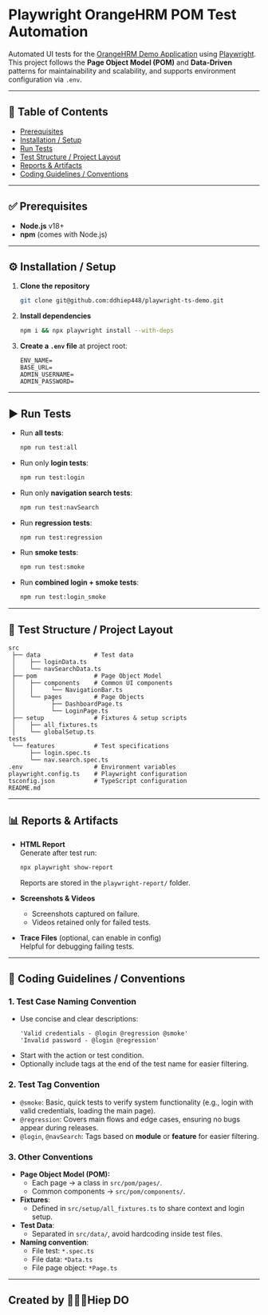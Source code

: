 # Playwright OrangeHRM POM Test Automation

Automated UI tests for the [OrangeHRM Demo Application](https://opensource-demo.orangehrmlive.com) using [Playwright](https://playwright.dev/).  
This project follows the **Page Object Model (POM)** and **Data-Driven** patterns for maintainability and scalability, and supports environment configuration via `.env`.

---

## 📑 Table of Contents
- [Prerequisites](#-prerequisites)
- [Installation / Setup](#-installation--setup)
- [Run Tests](#-run-tests)
- [Test Structure / Project Layout](#-test-structure--project-layout)
- [Reports & Artifacts](#-reports--artifacts)
- [Coding Guidelines / Conventions](#-coding-guidelines--conventions)

---

## ✅ Prerequisites
- **Node.js** v18+  
- **npm** (comes with Node.js)  

---

## ⚙️ Installation / Setup

1. **Clone the repository**
   ```bash
   git clone git@github.com:ddhiep448/playwright-ts-demo.git
   ```

2. **Install dependencies**
   ```bash
   npm i && npx playwright install --with-deps
   ```

3. **Create a `.env` file** at project root:
   ```env
   ENV_NAME=
   BASE_URL=
   ADMIN_USERNAME=
   ADMIN_PASSWORD=
   ```

---

## ▶️ Run Tests

- Run **all tests**:
  ```bash
  npm run test:all
  ```

- Run only **login tests**:
  ```bash
  npm run test:login
  ```

- Run only **navigation search tests**:
  ```bash
  npm run test:navSearch
  ```

- Run **regression tests**:
  ```bash
  npm run test:regression
  ```

- Run **smoke tests**:
  ```bash
  npm run test:smoke
  ```

- Run **combined login + smoke tests**:
  ```bash
  npm run test:login_smoke
  ```

---

## 📂 Test Structure / Project Layout

```
src
 ├── data               # Test data
 │    ├── loginData.ts
 │    └── navSearchData.ts
 ├── pom                # Page Object Model
 │    ├── components    # Common UI components
 │    │     └── NavigationBar.ts
 │    └── pages         # Page Objects
 │          ├── DashboardPage.ts
 │          └── LoginPage.ts
 ├── setup              # Fixtures & setup scripts
 │    ├── all_fixtures.ts
 │    └── globalSetup.ts
tests
 └── features           # Test specifications
      ├── login.spec.ts
      └── nav.search.spec.ts
.env                    # Environment variables
playwright.config.ts    # Playwright configuration
tsconfig.json           # TypeScript configuration
README.md
```

---

## 📊 Reports & Artifacts

- **HTML Report**  
  Generate after test run:
  ```bash
  npx playwright show-report
  ```
  Reports are stored in the `playwright-report/` folder.

- **Screenshots & Videos**  
  - Screenshots captured on failure.  
  - Videos retained only for failed tests.  

- **Trace Files** (optional, can enable in config)  
  Helpful for debugging failing tests.

---

## 📝 Coding Guidelines / Conventions

### 1. **Test Case Naming Convention**
- Use concise and clear descriptions:  
  ```
  'Valid credentials - @login @regression @smoke'
  'Invalid password - @login @regression'
  ```
- Start with the action or test condition.  
- Optionally include tags at the end of the test name for easier filtering.

### 2. **Test Tag Convention**
- `@smoke`: Basic, quick tests to verify system functionality (e.g., login with valid credentials, loading the main page).
- `@regression`: Covers main flows and edge cases, ensuring no bugs appear during releases.  
- `@login`, `@navSearch`: Tags based on **module** or **feature** for easier filtering.

### 3. **Other Conventions**
- **Page Object Model (POM):**
  - Each page → a class in `src/pom/pages/`.  
  - Common components → `src/pom/components/`.  
- **Fixtures**:
  - Defined in `src/setup/all_fixtures.ts` to share context and login setup.  
- **Test Data**:
  - Separated in `src/data/`, avoid hardcoding inside test files.  
- **Naming convention**:
  - File test: `*.spec.ts`  
  - File data: `*Data.ts`  
  - File page object: `*Page.ts`  

---

## Created by 👨🏻‍💻Hiep DO